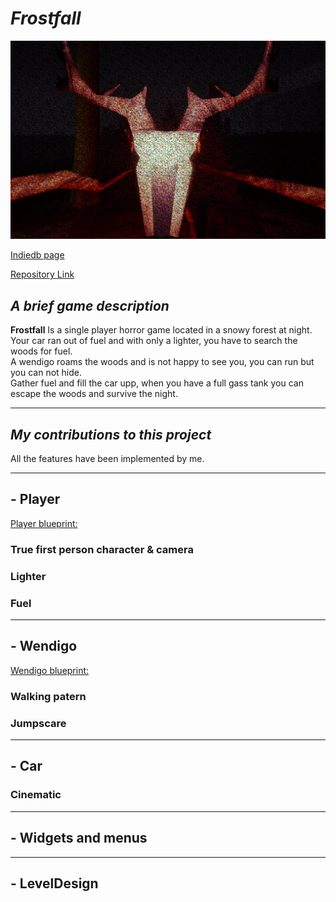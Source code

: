 # *Frostfall*

![Frostfall Jumpscare](/Frostfall/Images/Jumpscare.png)  

[Indiedb page](https://www.indiedb.com/games/frostfall)  

[Repository Link](https://github.com/Gankare/FrostfallHorrorGame)  

## *A brief game description*  

**Frostfall** Is a single player horror game located in a snowy forest at night. Your car ran out of fuel and with only a lighter, you have to search the woods for fuel.  
A wendigo roams the woods and is not happy to see you, you can run but you can not hide.  
Gather fuel and fill the car upp, when you have a full gass tank you can escape the woods and survive the night.  

---

## *My contributions to this project*

All the features have been implemented by me. 

---  

## - Player  
[Player blueprint:](https://blueprintue.com/blueprint/ydhxzuci/)  
### True first person character & camera  
### Lighter  
### Fuel  
---  

## - Wendigo  
[Wendigo blueprint:](https://blueprintue.com/blueprint/rngndrt9/)  
### Walking patern  
### Jumpscare  
---  

## - Car  
### Cinematic    
---  
## - Widgets and menus  

---  
## - LevelDesign   

